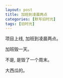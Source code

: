```yaml
---
layout: post
title: 加班到凌晨两点
categories: [默写旧时光]
tags: [旧时光]
---
```


项目上线, 加班到凌晨两点。

加班毁一天。

不是, 是毁了一个周末。

大西瓜的。